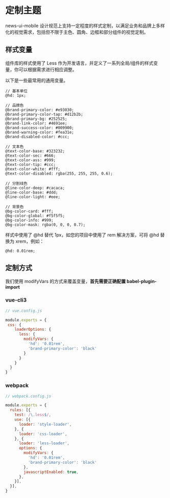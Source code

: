 # 定制主题

news-ui-mobile 设计规范上支持一定程度的样式定制，以满足业务和品牌上多样化的视觉需求，包括但不限于主色、圆角、边框和部分组件的视觉定制。

## 样式变量

组件库的样式使用了 Less 作为开发语言，并定义了一系列全局/组件的样式变量，你可以根据需求进行相应调整。

以下是一些最常用的通用变量。

```less
// 基本单位
@hd: 1px;

// 品牌色
@brand-primary-color: #e93030;
@brand-primary-color-tap: #d12b2b;
@brand-primary-bg: #252525;
@brand-link-color: #4691ee;
@brand-success-color: #009900;
@brand-warning-color: #fea31e;
@brand-disabled-color: #ccc;

// 文本色
@text-color-base: #323232;
@text-color-sec: #666;
@text-color-ass: #999;
@text-color-tip: #ccc;
@text-color-white: #fff;
@text-color-disabled: rgba(255, 255, 255, 0.6);

// 分割线色
@line-color-deep: #cacaca;
@line-color-base: #ddd;
@line-color-light: #eee;

// 背景色
@bg-color-card: #fff;
@bg-color-global: #f5f5f5;
@bg-color-info: #999;
@bg-color-mask: rgba(0, 0, 0, 0.7);
```

样式中使用了 @hd 替代 1px，如您的项目中使用了 rem 解决方案，可将 @hd 替换为 xrem，例如：

```less
@hd: 0.01rem;
```

## 定制方式

我们使用 modifyVars 的方式来覆盖变量，**首先需要正确配置 babel-plugin-import**

### vue-cli3

```js
// vue.config.js

module.exports = {
 css: {
    loaderOptions: {
      less: {
        modifyVars: {
          'hd': '0.01rem',
          'brand-primary-color': 'black'
        }
      }
    }
  }
}
```

### webpack

```js
// webpack.config.js

module.exports = {
  rules: [{
    test: /\.less$/,
    use: [{
      loader: 'style-loader',
    }, {
      loader: 'css-loader',
    }, {
      loader: 'less-loader',
      options: {
        modifyVars: {
          'hd': '0.01rem',
          'brand-primary-color': 'black'
        },
        javascriptEnabled: true,
      },
    }],
  }],
}
```


